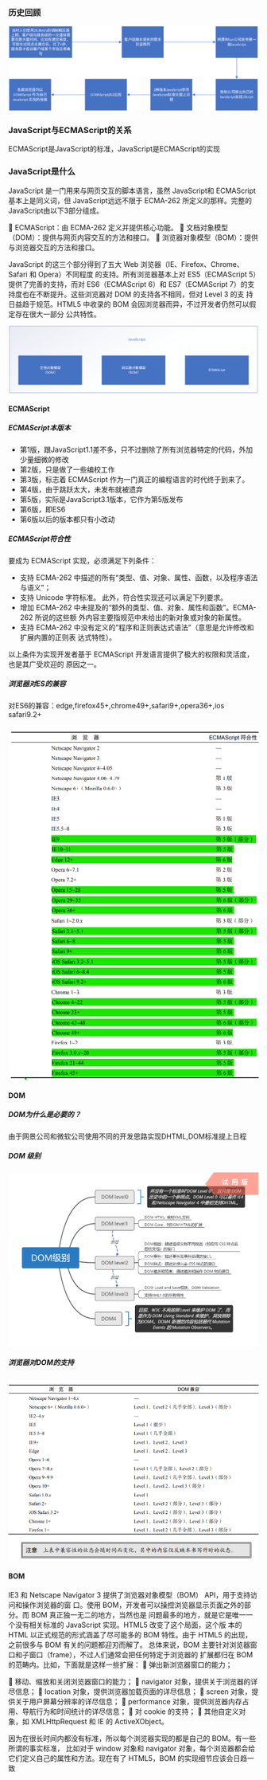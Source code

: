 ### 历史回顾

![发展历史](../images/image-20210329152805637.png)

### JavaScript与ECMAScript的关系

ECMAScript是JavaScript的标准，JavaScript是ECMAScript的实现

### JavaScript是什么

JavaScript 是一门用来与网页交互的脚本语言，虽然 JavaScript和 ECMAScript 基本上是同义词，但 JavaScript远远不限于 ECMA-262 所定义的那样。完整的JavaScript由以下3部分组成。 

 ECMAScript：由 ECMA-262 定义并提供核心功能。 
 文档对象模型（DOM）：提供与网页内容交互的方法和接口。
 浏览器对象模型（BOM）：提供与浏览器交互的方法和接口。

JavaScript 的这三个部分得到了五大 Web 浏览器（IE、Firefox、Chrome、Safari 和 Opera）不同程度 的支持。所有浏览器基本上对 ES5（ECMAScript 5）提供了完善的支持，而对 ES6（ECMAScript 6）和 ES7（ECMAScript 7）的支持度也在不断提升。这些浏览器对 DOM 的支持各不相同，但对 Level 3 的支 持日益趋于规范。HTML5 中收录的 BOM 会因浏览器而异，不过开发者仍然可以假定存在很大一部分 公共特性。

![JavaScript](../images/image-20210412103029583.png)

#### ECMAScript

##### ECMAScript本版本

- 第1版，跟JavaScript1.1差不多，只不过删除了所有浏览器特定的代码，外加少量细微的修改
- 第2版，只是做了一些编校工作
- 第3版，标志着 ECMAScript 作为一门真正的编程语言的时代终于到来了。
- 第4版，由于跳跃太大，未发布就被遗弃
- 第5版，实际是JavaScript3.1版本，它作为第5版发布
- 第6版，即ES6
- 第6版以后的版本都只有小改动

##### ECMAScript符合性

要成为 ECMAScript 实现，必须满足下列条件： 
- 支持 ECMA-262 中描述的所有“类型、值、对象、属性、函数，以及程序语法与语义”；
-  支持 Unicode 字符标准。 此外，符合性实现还可以满足下列要求。
-  增加 ECMA-262 中未提及的“额外的类型、值、对象、属性和函数”。ECMA-262 所说的这些额 外内容主要指规范中未给出的新对象或对象的新属性。 
-  支持 ECMA-262 中没有定义的“程序和正则表达式语法”（意思是允许修改和扩展内置的正则表 达式特性）。

以上条件为实现开发者基于 ECMAScript 开发语言提供了极大的权限和灵活度，也是其广受欢迎的 原因之一。

##### 浏览器对ES的兼容

对ES6的兼容：edge,firefox45+,chrome49+,safari9+,opera36+,ios safari9.2+

![浏览器兼容](../images/image-20210413113758818.png)

#### DOM

##### DOM为什么是必要的？

由于网景公司和微软公司使用不同的开发思路实现DHTML,DOM标准提上日程

##### DOM 级别

![DOM级别](../images/DOM级别.png)

##### 浏览器对DOM的支持

![浏览器对DOM的支持](..\images\image-20210413140658923.png)

#### BOM

IE3 和 Netscape Navigator 3 提供了浏览器对象模型（BOM） API，用于支持访问和操作浏览器的窗 口。使用 BOM，开发者可以操控浏览器显示页面之外的部分。而 BOM 真正独一无二的地方，当然也是 问题最多的地方，就是它是唯一一个没有相关标准的 JavaScript 实现。HTML5 改变了这个局面，这个版 本的 HTML 以正式规范的形式涵盖了尽可能多的 BOM 特性。由于 HTML5 的出现，之前很多与 BOM 有关的问题都迎刃而解了。 总体来说，BOM 主要针对浏览器窗口和子窗口（frame），不过人们通常会把任何特定于浏览器的 扩展都归在 BOM 的范畴内。比如，下面就是这样一些扩展：  弹出新浏览器窗口的能力；

 移动、缩放和关闭浏览器窗口的能力； 
 navigator 对象，提供关于浏览器的详尽信息； 
 location 对象，提供浏览器加载页面的详尽信息；
 screen 对象，提供关于用户屏幕分辨率的详尽信息； 
 performance 对象，提供浏览器内存占用、导航行为和时间统计的详尽信息；  对 cookie 的支持；  其他自定义对象，如 XMLHttpRequest 和 IE 的 ActiveXObject。

 因为在很长时间内都没有标准，所以每个浏览器实现的都是自己的 BOM。有一些所谓的事实标准， 比如对于 window 对象和 navigator 对象，每个浏览器都会给它们定义自己的属性和方法。现在有了 HTML5，BOM 的实现细节应该会日趋一致